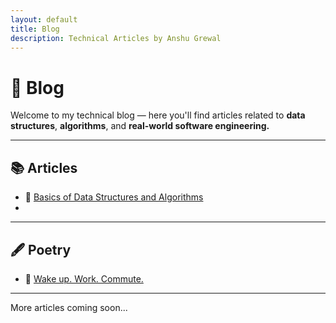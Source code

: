 ```yaml
---
layout: default
title: Blog
description: Technical Articles by Anshu Grewal
---
```


# 📝 Blog

Welcome to my technical blog — here you'll find articles related to **data structures**, **algorithms**, and **real-world software engineering.**

---

## 📚 Articles

- 🔹 [Basics of Data Structures and Algorithms](./blog/basics-of-dsa)
- 
---

## 🖋️ Poetry

- 🔹 [Wake up. Work. Commute.](./blog/wake-up-poem)
---

More articles coming soon...
